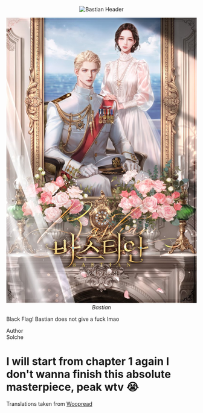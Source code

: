 <p align="center">
<img src="https://readme-typing-svg.herokuapp.com?font=Pirata+One&size=32&color=E8B90E&center=true&width=600&lines=Bastian&repeat=false" alt="Bastian Header" />
</p>






<p align="center">
  <img src="./assets/bastian.jpg" alt="Bastian Cover" style="max-width:100%;height:auto;" />
  <br>
  <em><i>Bastian</i></em>
</p>

Black Flag! Bastian does not give a fuck lmao 

Author
<br>
Solche


# I will start from chapter 1 again I don't wanna finish this absolute masterpiece, peak wtv 😭

Translations taken from [Woopread](https://woopread.com/)
